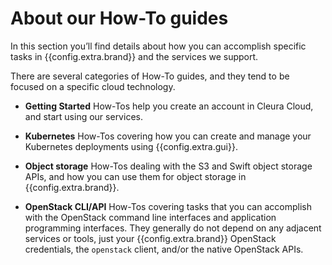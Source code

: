 # About our How-To guides

In this section you’ll find details about how you can accomplish
specific tasks in {{config.extra.brand}} and the services we support.

There are several categories of How-To guides, and they tend to be
focused on a specific cloud technology.

* **Getting Started** How-Tos help you create an account in Cleura
  Cloud, and start using our services.

* **Kubernetes** How-Tos covering how you can create and manage your Kubernetes deployments using {{config.extra.gui}}.

* **Object storage** How-Tos dealing with the S3 and Swift object storage
  APIs, and how you can use them for object storage in
  {{config.extra.brand}}.

* **OpenStack CLI/API** How-Tos covering tasks that you can accomplish
  with the OpenStack command line interfaces and application
  programming interfaces. They generally do not depend on any adjacent
  services or tools, just your {{config.extra.brand}} OpenStack
  credentials, the `openstack` client, and/or the native OpenStack
  APIs.

<!-- TODO: we’ll enable these as we migrate content.
* **Terraform** How-Tos deal with Terraform configurations and how you
  can apply them in {{config.extra.brand}}. They build on the
  `terraform` binary and the
  [OpenStack](https://registry.terraform.io/providers/terraform-provider-openstack/openstack/latest/docs)
  and
  [Kubernetes](https://registry.terraform.io/providers/hashicorp/kubernetes/latest/docs)
  providers.
-->
